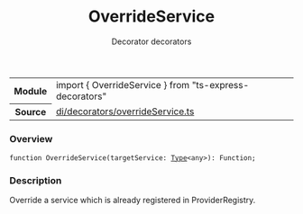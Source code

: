 <header class="symbol-info-header">    <h1 id="overrideservice">OverrideService</h1>    <label class="symbol-info-type-label decorator">Decorator</label>    <label class="api-type-label decorators">decorators</label>  </header>
<section class="symbol-info">      <table class="is-full-width">        <tbody>        <tr>          <th>Module</th>          <td>            <div class="lang-typescript">                <span class="token keyword">import</span> { OverrideService }                 <span class="token keyword">from</span>                 <span class="token string">"ts-express-decorators"</span>                            </div>          </td>        </tr>        <tr>          <th>Source</th>          <td>            <a href="https://romakita.github.io/ts-express-decorators/#//blob/v2.14.2/src/di/decorators/overrideService.ts#L0-L0">                di/decorators/overrideService.ts            </a>        </td>        </tr>                </tbody>      </table>    </section>

### Overview

<pre><code class="typescript-lang">function <span class="token function">OverrideService</span><span class="token punctuation">(</span>targetService<span class="token punctuation">:</span> <a href="#api/common/core/type"><span class="token">Type</span></a><<span class="token keyword">any</span>><span class="token punctuation">)</span><span class="token punctuation">:</span> Function<span class="token punctuation">;</span></code></pre>

### Description

Override a service which is already registered in ProviderRegistry.
